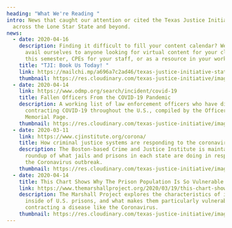 ```yaml
---
heading: "What We're Reading "
intro: News that caught our attention or cited the Texas Justice Initiative from
  across the Lone Star State and beyond.
news:
  - date: 2020-04-16
    description: Finding it difficult to fill your content calendar? We want to
      avail ourselves to anyone looking for virtual content for your classes
      this semester, CPEs for your staff, or as a resource in your work.
    title: "TJI: Book Us Today! "
    link: https://mailchi.mp/a696a7c2ad46/texas-justice-initiative-state-of-the-data-issue-7941058
    thumbnail: https://res.cloudinary.com/texas-justice-initiative/image/upload/v1587154872/TJI-logo_nfindl.png
  - date: 2020-04-14
    link: https://www.odmp.org/search/incident/covid-19
    title: Fallen Officers From the COVID-19 Pandemic
    description: A working list of law enforcement officers who have died after
      contracting COVID-19 throughout the U.S., compiled by the Officer Down
      Memorial Page.
    thumbnail: https://res.cloudinary.com/texas-justice-initiative/image/upload/v1586984973/ODMP_zc63bp.jpg
  - date: 2020-03-11
    link: https://www.cjinstitute.org/corona/
    title: How criminal justice systems are responding to the coronavirus outbreak
    description: The Boston-based Crime and Justice Institute is maintaining a
      roundup of what jails and prisons in each state are doing in response to
      the Coronavirus outbreak.
    thumbnail: https://res.cloudinary.com/texas-justice-initiative/image/upload/v1586983248/CJI_omifur.svg
  - date: 2020-04-14
    title: This Chart Shows Why The Prison Population Is So Vulnerable to COVID-19
    link: https://www.themarshallproject.org/2020/03/19/this-chart-shows-why-the-prison-population-is-so-vulnerable-to-covid-19
    description: The Marshall Project explores the characteristics of individuals
      inside of U.S. prisons, and what makes them particularly vulnerable to
      contracting a disease like the Coronavirus.
    thumbnail: https://res.cloudinary.com/texas-justice-initiative/image/upload/v1586892377/MarshallProject_lmb4cn.png
---
```

